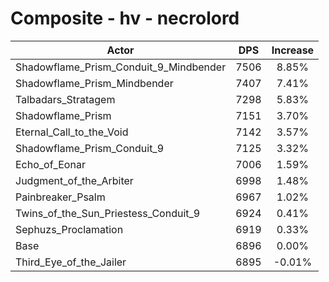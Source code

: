 # Composite - hv - necrolord
| Actor | DPS | Increase |
|---|:---:|:---:|
|Shadowflame_Prism_Conduit_9_Mindbender|7506|8.85%|
|Shadowflame_Prism_Mindbender|7407|7.41%|
|Talbadars_Stratagem|7298|5.83%|
|Shadowflame_Prism|7151|3.70%|
|Eternal_Call_to_the_Void|7142|3.57%|
|Shadowflame_Prism_Conduit_9|7125|3.32%|
|Echo_of_Eonar|7006|1.59%|
|Judgment_of_the_Arbiter|6998|1.48%|
|Painbreaker_Psalm|6967|1.02%|
|Twins_of_the_Sun_Priestess_Conduit_9|6924|0.41%|
|Sephuzs_Proclamation|6919|0.33%|
|Base|6896|0.00%|
|Third_Eye_of_the_Jailer|6895|-0.01%|
